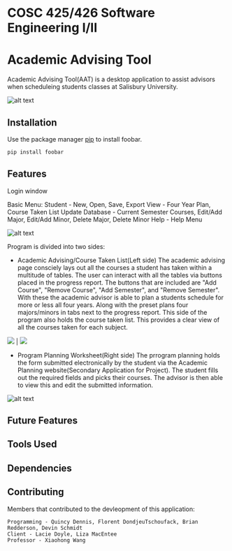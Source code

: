# COSC 425/426 Software Engineering I/II
# Academic Advising Tool

Academic Advising Tool(AAT) is a desktop application to assist advisors when scheduleing students classes at Salisbury University. 

![alt text](https://github.com/quincden/cosc425AAT/blob/main/Screenshots/WholeProgram.PNG?raw=true)

## Installation

Use the package manager [pip](https://pip.pypa.io/en/stable/) to install foobar.

```bash
pip install foobar
```

## Features
  Login window

  Basic Menu:
    Student - New, Open, Save, Export
    View - Four Year Plan, Course Taken List
    Update Database - Current Semester Courses, Edit/Add Major, Edit/Add Minor, Delete Major, Delete Minor
    Help - Help Menu
    
   ![alt text](https://github.com/quincden/cosc425AAT/blob/main/Screenshots/Menu.PNG?raw=true)
    
  Program is divided into two sides:
    
   - Academic Advising/Course Taken List(Left side)
        The academic advising page consciely lays out all the courses a student has taken within a multitude of tables. The user can interact with all the tables via         buttons placed in the progress report. The buttons that are included are "Add Course", "Remove Course", "Add Semester", and "Remove Semester". With these the         academic advisor is able to plan a students schedule for more or less all four years. Along with the preset plans four majors/minors in tabs next to the               progress report. This side of the program also holds the course taken list. This provides a clear view of all the courses taken for each subject. 
   
   ![](https://github.com/quincden/cosc425AAT/blob/main/Screenshots/AcademicAdvising.PNG)  |  ![](https://github.com/quincden/cosc425AAT/blob/main/Screenshots/CoursetakenList.PNG)
    
   - Program Planning Worksheet(Right side)
        The prrogram planning holds the form submitted electronically by the student via the Academic Planning website(Secondary Application for Project). The student         fills out the required fields and picks their courses. The advisor is then able to view this and edit the submitted information.  
        
   ![alt text](https://github.com/quincden/cosc425AAT/blob/main/Screenshots/ProgramPlanningWorksheet.PNG?raw=true)
        
## Future Features

## Tools Used

## Dependencies

## Contributing
  Members that contributed to the devleopment of this application:    
    
    Programming - Quincy Dennis, Florent DondjeuTschoufack, Brian Redderson, Devin Schmidt
    Client - Lacie Doyle, Liza MacEntee
    Professor - Xiaohong Wang
